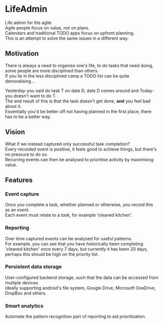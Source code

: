 # LifeAdmin

Life admin for the agile.  
Agile people focus on value, not on plans.  
Calendars and traditional TODO apps focus on upfront planning.  
This is an attempt to solve the same issues in a different way.  

## Motivation

There is always a need to organise one's life, to do tasks that need doing, some people are more disciplined than others.  
If you lie in the less disciplined camp a TODO list can be quite demoralising...  

Yesterday-you said do task T on date D, date D comes around and Today-you doesn't want to do T.  
The end result of this is that the task doesn't get done, __and__ you feel bad about it.  
Essentially you'd be better off not having planned in the first place, there has to be a better way.  

## Vision

What if we instead captured only successful task completion?  
Every recorded event is positive, it feels good to achieve things, but there's no pressure to do so.  
Recurring events can then be analysed to prioritise activity by maximising value.

## Features

### Event capture

Once you complete a task, whether planned or otherwise, you record this as an _event_.  
Each event must relate to a _task_, for example 'cleaned kitchen'.  

### Reporting

Over time captured events can be analysed for useful patterns.  
For example, you can see that you have historically been completing 'cleaned kitchen' once every 7 days, but currently it has been 20 days, perhaps this should be high on the priority list.

### Persistent data storage

User-configured backend storage, such that the data can be accessed from multiple devices.  
Ideally supporting android's file system, Google Drive, Microsoft OneDrive, DropBox and others.  

### Smart analytics

Automate the pattern recognition part of reporting to aid prioritisation.  


